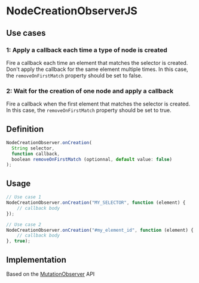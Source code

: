 # NodeCreationObserverJS

## Use cases

### 1: Apply a callback each time a type of node is created

Fire a callback each time an element that matches the selector is created.
Don't apply the callback for the same element multiple times.
In this case, the ```removeOnFirstMatch``` property should be set to false.

### 2: Wait for the creation of one node and apply a callback

Fire a callback when the first element that matches the selector is created.
In this case, the ```removeOnFirstMatch``` property should be set to true.

## Definition

```javascript
NodeCreationObserver.onCreation(
  String selector,
  function callback,
  boolean removeOnFirstMatch (optionnal, default value: false)
);
```

## Usage

```javascript
// Use case 1
NodeCreationObserver.onCreation("MY_SELECTOR", function (element) {
    // callback body
});

// Use case 2
NodeCreationObserver.onCreation("#my_element_id", function (element) {
    // callback body
}, true);
```

## Implementation

Based on the [MutationObserver](https://developer.mozilla.org/en-US/docs/Web/API/MutationObserver) API
